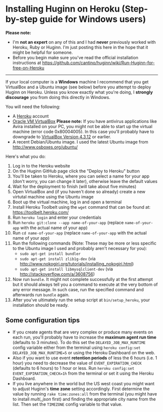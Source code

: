 # Installing Huginn on Heroku (Step-by-step guide for Windows users) 

**Please note:**

  * I'm **not an expert** on any of this and I had **never** previously worked with Heroku, Ruby or Huginn. I'm just posting this here in the hope that it might be helpful for someone.
  * Before you begin make sure you've read the official installation instructions at
https://github.com/cantino/huginn/wiki/Run-Huginn-for-free-on-Heroku

---

If your local computer is a **Windows** machine I recommend that you get VirtualBox and a Ubuntu image (see below) before you attempt to deploy Huginn on Heroku. Unless you know exactly what you're doing, I **strongly discourage** you from doing this directly in Windows.

You will need the following:

  * A [Heroku](https://www.heroku.com/) account
  * [Oracle VM VirtualBox](https://www.virtualbox.org/) **Please note:** If you have antivirus applications like Avira installed on your PC, you might not be able to start up the virtual machine (error code 0x80004005). In this case you'll probably have to downgrade to [VirtualBox Version 4.3.12](https://www.virtualbox.org/wiki/Download_Old_Builds) or earlier.
  * A recent Debian/Ubuntu image. I used the latest Ubuntu image from http://www.osboxes.org/ubuntu/

Here's what you do:

1. Log in to the Heroku website
1. On the Huginn GitHub page click the "Deploy to Heroku" button
1. You'll be taken to Heroku, where you can select a name for your app (don't worry, you can change it later), otherwise leave the default values
1. Wait for the deployment to finish (will take about five minutes)
1. Open VirtualBox and (if you haven't done so already) create a new virtutal machine using the Ubuntu image 
1. Boot up the virtual machine, log in and open a terminal
1. Install Heroku Toolbelt using the `wget` command that can be found at: https://toolbelt.heroku.com/
1. Run `heroku login` and enter your credentials
1. Run `heroku git:clone --app name-of-your-app` (replace `name-of-your-app` with the actual name of your app)
1. Run `cd name-of-your-app` (replace `name-of-your-app` with the actual name of your app)
1. Run the following commands (Note: These may be more or less specific to the Ubuntu image I used and probably aren't necessary for you):
    * `sudo apt-get install bundler`
    * `sudo apt-get install zlib1g-dev` (via http://www.nokogiri.org/tutorials/installing_nokogiri.html)
    * `sudo apt-get install libmysqlclient-dev` (via http://stackoverflow.com/a/3608756)
1. Now run `bundle`. It might not complete successfully at the first attempt but it should always tell you a command to execute at the very bottom of any error message. In such case, run the specified command and afterwards run `bundle` again.
1. After you've ultimately run the setup script at `bin/setup_heroku`, your installation should be ready.

## Some configuration tips
  * If you create agents that are very complex or produce many events on each run, you'll probably have to increase the **maximum agent run time** (defaults to 3 minutes). To do this set the ```DELAYED_JOB_MAX_RUNTIME``` config variable either from the terminal using ```heroku config:set DELAYED_JOB_MAX_RUNTIME=5``` or using the Heroku Dashboard on the web.
  * Also if you want to use event **retention periods** of less the 6 hours (i.e. 1 hour) you need to decrease the value of  ```EVENT_EXPIRATION_CHECK``` (defaults to 6 hours) to 1 hour or less. Run ```heroku config:set EVENT_EXPIRATION_CHECK=1h``` from the terminal or set it using the Heroku Dashboard.
  * If you live anywhere in the world but the US west coast you might want to adjust Huginn's **time zone** setting accordingly. First determine the value by running ```rake time:zones:all``` from the terminal (you might have to install *multi_json* first) and finding the appropriate city name from the list. Then set the ```TIMEZONE``` config variable to that value.